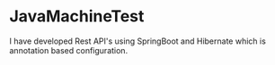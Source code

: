 # JavaMachineTest
 I have developed Rest API's  using SpringBoot and Hibernate which is annotation based configuration.
